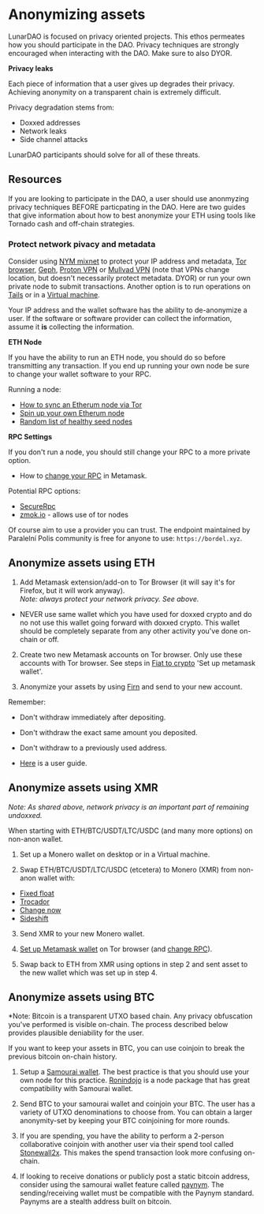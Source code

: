 # Anonymizing assets

LunarDAO is focused on privacy oriented projects. This ethos permeates how you should participate in the DAO. Privacy techniques are strongly encouraged when interacting with the DAO. Make sure to also DYOR. 

**Privacy leaks**

Each piece of information that a user gives up degrades their privacy. Achieving anonymity on a transparent chain is extremely difficult. 

Privacy degradation stems from:

- Doxxed addresses
- Network leaks
- Side channel attacks

LunarDAO participants should solve for all of these threats.

## Resources

If you are looking to participate in the DAO, a user should use anonmyzing privacy techniques BEFORE particpating in the DAO. Here are two guides that give information about how to best anonymize your ETH using tools like Tornado cash and off-chain strategies. 

### Protect network pivacy and metadata

Consider using [NYM mixnet](https://nymtech.net/) to protect your IP address and metadata, [Tor browser](https://www.torproject.org/download/), [Geph](https://geph.io/en), [Proton VPN](https://protonvpn.com/download) or [Mullvad VPN](https://mullvad.net/en/pricing/) (note that VPNs change location, but doesn't necessarily protect metadata. DYOR) or run your own private node to submit transactions. Another option is to run operations on [Tails](https://tails.boum.org/install/) or in a [Virtual machine](https://wiki.lunardao.net/virtualbox_whonix.html).

Your IP address and the wallet software has the ability to de-anonymize a user. If the software or software provider can collect the information, assume it **is** collecting the information. 

**ETH Node**

If you have the ability to run an ETH node, you should do so before transmitting any transaction. If you end up running your own node be sure to change your wallet software to your RPC.

Running a node:

- [How to sync an Etherum node via Tor](http://medium.com/@oaeee/how-to-sync-an-ethereum-node-via-tor-755534775ae1)
- [Spin up your own Etherum node](https://ethereum.org/en/developers/docs/nodes-and-clients/run-a-node/#reaching-rpc)
- [Random list of healthy seed nodes](https://ethernodes.org/tor-seed-nodes)

**RPC Settings**

If you don't run a node, you should still change your RPC to a more private option.

- How to [change your RPC](https://wiki.lunardao.net/change_rpc.html) in Metamask.

Potential RPC options:

- [SecureRpc](https://securerpc.com/)
- [zmok.io](https://zmok.io/) - allows use of tor nodes

Of course aim to use a provider you can trust. The endpoint maintained by Paralelní Polis community is free for anyone to use: `https://bordel.xyz`.

## Anonymize assets using ETH

1) Add Metamask extension/add-on to Tor Browser (it will say it's for Firefox, but it will work anyway).  
*Note: always protect your network privacy. See above.*

- NEVER use same wallet which you have used for doxxed crypto and do no not use this wallet going forward with doxxed crypto. This wallet should be completely separate from any other activity you've done on-chain or off. 

2) Create two new Metamask accounts on Tor browser. Only use these accounts with Tor browser. See steps in [Fiat to crypto](./fiat_to_crypto.md) 'Set up metamask wallet'.

3) Anonymize your assets by using [Firn](https://app.firn.cash/) and send to your new account.

Remember:  
- Don't withdraw immediately after depositing.  
- Don't withdraw the exact same amount you deposited.  
- Don't withdraw to a previously used address.

- [Here](https://docs.firn.cash/overview/using-firn) is a user guide.  

## Anonymize assets using XMR

*Note: As shared above, network privacy is an important part of remaining undoxxed.*

When starting with ETH/BTC/USDT/LTC/USDC (and many more options) on non-anon wallet.

1) Set up a Monero wallet on desktop or in a Virtual machine.  

2) Swap ETH/BTC/USDT/LTC/USDC (etcetera) to Monero (XMR) from non-anon wallet with:  

- [Fixed float](https://fixedfloat.com)  
- [Trocador](https://trocador.app/en)  
- [Change now](https://changenow.io)  
- [Sideshift](https://sideshift.ai)    

3) Send XMR to your new Monero wallet.

4) [Set up Metamask wallet](./fiat_to_crypto.md) on Tor browser (and [change RPC](https://wiki.lunardao.net/change_rpc.html)).

5) Swap back to ETH from XMR using options in step 2 and sent asset to the new wallet which was set up in step 4.  
  
## Anonymize assets using BTC    
  
*Note: Bitcoin is a transparent UTXO based chain. Any privacy obfuscation you've performed is visible on-chain. The process described below provides plausible deniability for the user.
  
If you want to keep your assets in BTC, you can use coinjoin to break the previous bitcoin on-chain history.  
  
1) Setup a [Samourai wallet](https://samouraiwallet.com/). The best practice is that you should use your own node for this practice. [Ronindojo](https://ronindojo.io/) is a node package that has great compatibility with Samourai wallet.  
  
2) Send BTC to your samourai wallet and coinjoin your BTC. The user has a variety of UTXO denominations to choose from.  You can obtain a larger anonymity-set by keeping your BTC coinjoining for more rounds.  
  
3) If you are spending, you have the ability to perform a 2-person collaborative coinjoin with another user via their spend tool called [Stonewall2x](https://docs.samourai.io/en/spend-tools). This makes the spend transaction look more confusing on-chain.

4) If looking to receive donations or publicly post a static bitcoin address, consider using the samourai wallet feature called [paynym](https://docs.samourai.io/wallet/paynyms). The sending/receiving wallet must be compatible with the Paynym standard. Paynyms are a stealth address built on bitcoin.
